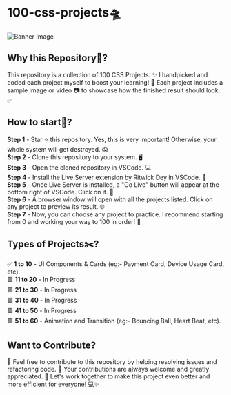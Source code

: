 # 100-css-projects🛸

<!-- Image Credit to Halo Labs from Dribbble -->
![Banner Image](https://cdn.dribbble.com/userupload/16744137/file/original-ddf6650ad6b5c360f3eb7678178b614c.png?resize=1024x768)


## Why this Repository🤔?
This repository is a collection of 100 CSS Projects. ✨ I handpicked and coded each project myself to boost your learning! 🚀 Each project includes a sample image or video 📷 to showcase how the finished result should look. ✅

## How to start🤔?
**Step 1** - Star ⭐ this repository. Yes, this is very important! Otherwise, your whole system will get destroyed. 😱 <br />
**Step 2** - Clone this repository to your system. 🖥️<br />
**Step 3** - Open the cloned repository in VSCode. 💻<br />
**Step 4** - Install the Live Server extension by Ritwick Dey in VSCode. 🔧<br />
**Step 5** - Once Live Server is installed, a "Go Live" button will appear at the bottom right of VSCode. Click on it. 🎯<br />
**Step 6** - A browser window will open with all the projects listed. Click on any project to preview its result. 🌐<br />
**Step 7** - Now, you can choose any project to practice. I recommend starting from 0 and working your way to 100 in order! 🔢<br />

## Types of Projects✂️?
✅ **1 to 10** - UI Components & Cards (eg:- Payment Card, Device Usage Card, etc).<br />
🟩 **11 to 20** - In Progress<br />
🟩 **21 to 30** - In Progress<br />
🟩 **31 to 40** - In Progress<br />
🟩 **41 to 50** - In Progress<br />
🟩 **51 to 60** - Animation and Transition (eg:- Bouncing Ball, Heart Beat, etc).<br />

## Want to Contribute?
🌟 Feel free to contribute to this repository by helping resolving issues and refactoring code. 🚀 Your contributions are always welcome and greatly appreciated. 🙌 Let's work together to make this project even better and more efficient for everyone! 💻✨
